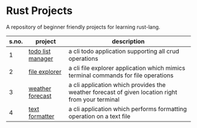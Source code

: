 # Rust Projects
A repository of beginner friendly projects for learning rust-lang.

| s.no. | project                                   | description   |
| ----- | ----------------------------------------- | ------------- |
| 1     | [todo list manager](./rust-todo-cli)      | a cli todo application supporting all crud operations |
| 2     | [file explorer](./rust-file-explorer)     | a cli file explorer application which mimics terminal commands for file operations |
| 3     | [weather forecast](./rust-weather-fetcher/)     | a cli application which provides the weather forecast of given location right from your terminal |
| 4     | [text formatter](./rust-text-formatter/)     | a cli application which performs formatting operation on a text file |